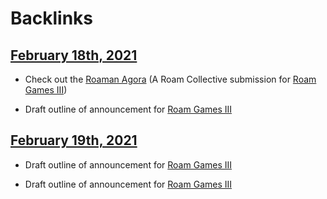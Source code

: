 
# Backlinks
## [February 18th, 2021](<February 18th, 2021.md>)
- Check out the [Roaman Agora](https://roamresearch.com/#/app/The-Roaman-Agora/page/wujSyfjAu) (A Roam Collective submission for [Roam Games III](<Roam Games III.md>))

- Draft outline of announcement for [Roam Games III](<Roam Games III.md>)

## [February 19th, 2021](<February 19th, 2021.md>)
- Draft outline of announcement for [Roam Games III](<Roam Games III.md>)

- Draft outline of announcement for [Roam Games III](<Roam Games III.md>)

